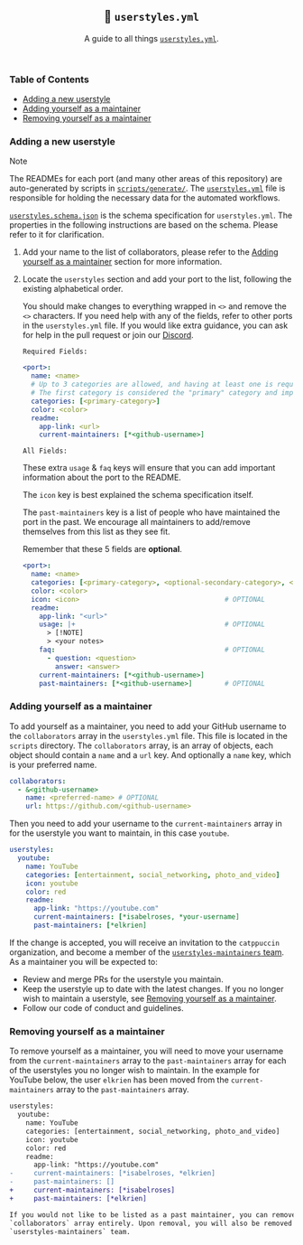 <p align="center">
  <h2 align="center">📖 <code>userstyles.yml</code></h2>
</p>

<p align="center">
	A guide to all things <a href="../scripts/userstyles.yml"><code>userstyles.yml</code></a>.
</p>

&nbsp;

### Table of Contents

<!--toc:start-->
- [Adding a new userstyle](#adding-a-new-userstyle)
- [Adding yourself as a maintainer](#adding-yourself-as-a-maintainer)
- [Removing yourself as a maintainer](#removing-yourself-as-a-maintainer)
<!--toc:end-->

### Adding a new userstyle
> [!NOTE]
> The READMEs for each port (and many other areas of this repository) are auto-generated by scripts in [`scripts/generate/`](../scripts/generate). The [`userstyles.yml`](../scripts/userstyles.yml) file is responsible for holding the necessary data for the automated workflows.

[`userstyles.schema.json`](../scripts/userstyles.schema.json) is the schema
specification for `userstyles.yml`. The properties in the following instructions are based
on the schema. Please refer to it for clarification.

1. Add your name to the list of collaborators, please refer to the
   [Adding yourself as a maintainer](#adding-yourself-as-a-maintainer) section for more information.

2. Locate the `userstyles` section and add your port to the list, following the
    existing alphabetical order.

   You should make changes to everything wrapped in `<>` and remove the `<>`
   characters. If you need help with any of the fields, refer to
   other ports in the `userstyles.yml` file. If you would like extra guidance,
   you can ask for help in the pull request or join our
   [Discord](https://discord.com/servers/catppuccin-907385605422448742).

   `Required Fields:`

   ```yaml
   <port>:
     name: <name>
     # Up to 3 categories are allowed, and having at least one is required.
     # The first category is considered the "primary" category and impacts where the userstyle appears on the README.
     categories: [<primary-category>]
     color: <color>
     readme:
       app-link: <url>
       current-maintainers: [*<github-username>]
   ```

   `All Fields:`

   These extra `usage` & `faq` keys will ensure that you can add important
   information about the port to the README.

   The `icon` key is best explained the schema specification itself.

   The `past-maintainers` key is a list of people who have maintained the port
   in the past. We encourage all maintainers to add/remove themselves from this
   list as they see fit.

   Remember that these 5 fields are **optional**.

   ```yaml
   <port>:
     name: <name>
     categories: [<primary-category>, <optional-secondary-category>, <optional-third-category>]
     color: <color>
     icon: <icon>                                    # OPTIONAL
     readme:
       app-link: "<url>"
       usage: |+                                     # OPTIONAL
         > [!NOTE]
         > <your notes>
       faq:                                          # OPTIONAL
         - question: <question>
           answer: <answer>
       current-maintainers: [*<github-username>]
       past-maintainers: [*<github-username>]        # OPTIONAL
   ```

### Adding yourself as a maintainer

To add yourself as a maintainer, you need to add your GitHub username to the
`collaborators` array in the `userstyles.yml` file. This file is located in the
`scripts` directory. The `collaborators` array, is an array of objects, each
object should contain a `name` and a `url` key. And optionally a `name` key,
which is your preferred name.

```yaml
collaborators:
  - &<github-username>
    name: <preferred-name> # OPTIONAL
    url: https://github.com/<github-username>
```

Then you need to add your username to the `current-maintainers` array in for the
userstyle you want to maintain, in this case `youtube`.

```yaml
userstyles:
  youtube:
    name: YouTube
    categories: [entertainment, social_networking, photo_and_video]
    icon: youtube
    color: red
    readme:
      app-link: "https://youtube.com"
      current-maintainers: [*isabelroses, *your-username]
      past-maintainers: [*elkrien]
```

If the change is accepted, you will receive an invitation to the `catppuccin` organization, 
and become a member of the [`userstyles-maintainers` team](https://github.com/orgs/catppuccin/teams/userstyles-maintainers).
As a maintainer you will be expected to:
  - Review and merge PRs for the userstyle you maintain.
  - Keep the userstyle up to date with the latest changes. If you no longer wish to maintain a userstyle, see [Removing yourself as a maintainer](#removing-yourself-as-a-maintainer).
  - Follow our code of conduct and guidelines.

### Removing yourself as a maintainer

To remove yourself as a maintainer, you will need to move your username from the
`current-maintainers` array to the `past-maintainers` array for each of the userstyles you no longer wish to maintain. In the example for YouTube below, the user `elkrien` has been moved from the `current-maintainers` array to the `past-maintainers` array.

```diff
userstyles:
  youtube:
    name: YouTube
    categories: [entertainment, social_networking, photo_and_video]
    icon: youtube
    color: red
    readme:
      app-link: "https://youtube.com"
-     current-maintainers: [*isabelroses, *elkrien]
-     past-maintainers: []
+     current-maintainers: [*isabelroses]
+     past-maintainers: [*elkrien]

If you would not like to be listed as a past maintainer, you can remove yourself form
`collaborators` array entirely. Upon removal, you will also be removed from the 
`userstyles-maintainers` team.
